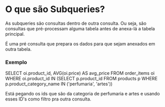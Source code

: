 # O que são Subqueries?

As subqueries são consultas dentro de outra consulta. Ou seja, são consultas que pré-processam alguma tabela antes de anexa-lá a tabela principal.

É uma pré consulta que prepara os dados para que sejam anexados em outra tabela.

### Exemplo

SELECT
    oi.product_id,
    AVG(oi.price) AS avg_price
FROM order_items oi
WHERE oi.product_id IN (SELECT p.product_id
			FROM products p
			WHERE p.product_category_name IN ('perfumaria', 'artes'))

Está pegando os ids que são da categoria de perfumaria e artes e usando esses ID's como filtro pra outra consulta.



